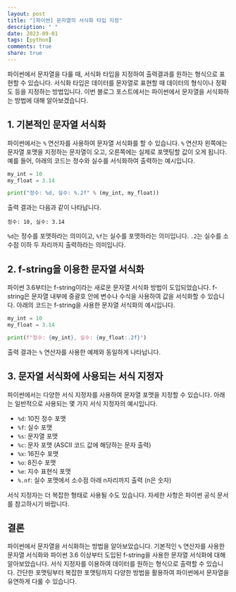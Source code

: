 ```yaml
---
layout: post
title: "[파이썬] 문자열의 서식화 타입 지정"
description: " "
date: 2023-09-01
tags: [python]
comments: true
share: true
---
```


파이썬에서 문자열을 다룰 때, 서식화 타입을 지정하여 출력결과를 원하는 형식으로 표현할 수 있습니다. 서식화 타입은 데이터를 문자열로 표현할 때 데이터의 형식이나 정확도 등을 지정하는 방법입니다. 이번 블로그 포스트에서는 파이썬에서 문자열을 서식화하는 방법에 대해 알아보겠습니다.

## 1. 기본적인 문자열 서식화

파이썬에서는 `%` 연산자를 사용하여 문자열 서식화를 할 수 있습니다. `%` 연산자 왼쪽에는 문자열 포맷을 지정하는 문자열이 오고, 오른쪽에는 실제로 포맷팅할 값이 오게 됩니다. 예를 들어, 아래의 코드는 정수와 실수를 서식화하여 출력하는 예시입니다.

```python
my_int = 10
my_float = 3.14

print("정수: %d, 실수: %.2f" % (my_int, my_float))
```

출력 결과는 다음과 같이 나타납니다.

```
정수: 10, 실수: 3.14
```

`%d`는 정수를 포맷하라는 의미이고, `%f`는 실수를 포맷하라는 의미입니다. `.2`는 실수를 소수점 이하 두 자리까지 출력하라는 의미입니다.

## 2. f-string을 이용한 문자열 서식화

파이썬 3.6부터는 f-string이라는 새로운 문자열 서식화 방법이 도입되었습니다. f-string은 문자열 내부에 중괄호 안에 변수나 수식을 사용하여 값을 서식화할 수 있습니다. 아래의 코드는 f-string을 사용한 문자열 서식화의 예시입니다.

```python
my_int = 10
my_float = 3.14

print(f"정수: {my_int}, 실수: {my_float:.2f}")
```

출력 결과는 `%` 연산자를 사용한 예제와 동일하게 나타납니다.

## 3. 문자열 서식화에 사용되는 서식 지정자

파이썬에서는 다양한 서식 지정자를 사용하여 문자열 포맷을 지정할 수 있습니다. 아래는 일반적으로 사용되는 몇 가지 서식 지정자의 예시입니다.

- `%d`: 10진 정수 포맷
- `%f`: 실수 포맷
- `%s`: 문자열 포맷
- `%c`: 문자 포맷 (ASCII 코드 값에 해당하는 문자 출력)
- `%x`: 16진수 포맷
- `%o`: 8진수 포맷
- `%e`: 지수 표현식 포맷
- `%.nf`: 실수 포맷에서 소수점 아래 n자리까지 출력 (n은 숫자)

서식 지정자는 더 복잡한 형태로 사용될 수도 있습니다. 자세한 사항은 파이썬 공식 문서를 참고하시기 바랍니다.

## 결론

파이썬에서 문자열을 서식화하는 방법을 알아보았습니다. 기본적인 `%` 연산자를 사용한 문자열 서식화와 파이썬 3.6 이상부터 도입된 f-string을 사용한 문자열 서식화에 대해 알아보았습니다. 서식 지정자를 이용하여 데이터를 원하는 형식으로 출력할 수 있습니다. 간단한 포맷팅부터 복잡한 포맷팅까지 다양한 방법을 활용하여 파이썬에서 문자열을 유연하게 다룰 수 있습니다.